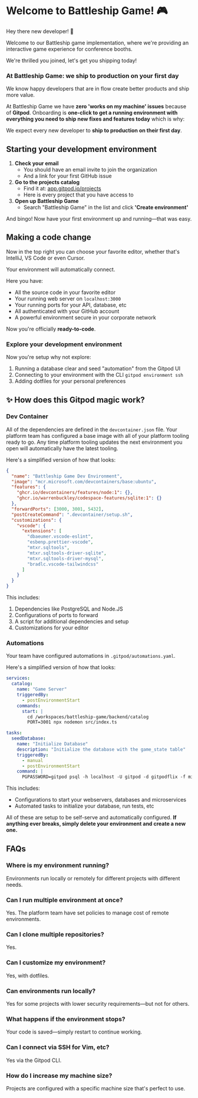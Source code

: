 # Welcome to Battleship Game! 🎮

Hey there new developer! 👋

Welcome to our Battleship game implementation, where we're providing an interactive game experience for conference booths.

We're thrilled you joined, let's get you shipping today!

### At Battleship Game: we ship to production on your first day

We know happy developers that are in flow create better products and ship more value.

At Battleship Game we have **zero 'works on my machine' issues** because of **Gitpod**. Onboarding is **one-click to get a running environment with everything you need to ship new fixes and features today** which is why:

We expect every new developer to **ship to production on their first day**.

## Starting your development environment

1. **Check your email**
   - You should have an email invite to join the organization
   - And a link for your first GitHub issue
2. **Go to the projects catalog**
   - Find it at: [app.gitpod.io/projects](https://app.gitpod.io/projects)
   - Here is every project that you have access to
3. **Open up Battleship Game**
   - Search "Battleship Game" in the list and click **'Create environment'**

And bingo! Now have your first environment up and running—that was easy.

## Making a code change

Now in the top right you can choose your favorite editor, whether that's IntelliJ, VS Code or even Cursor.

Your environment will automatically connect.

Here you have:

- All the source code in your favorite editor
- Your running web server on `localhost:3000`
- Your running ports for your API, database, etc
- All authenticated with your GitHub account
- A powerful environment secure in your corporate network

Now you're officially **ready-to-code**.

### Explore your development environment

Now you're setup why not explore:

1. Running a database clear and seed "automation" from the Gitpod UI
2. Connecting to your environment with the CLI `gitpod environment ssh`
3. Adding dotfiles for your personal preferences

## ✨ How does this Gitpod magic work?

### Dev Container

All of the dependencies are defined in the `devcontainer.json` file. Your platform team has configured a base image with all of your platform tooling ready to go. Any time platform tooling updates the next environment you open will automatically have the latest tooling.

Here's a simplified version of how that looks:

```json
{
  "name": "Battleship Game Dev Environment",
  "image": "mcr.microsoft.com/devcontainers/base:ubuntu",
  "features": {
    "ghcr.io/devcontainers/features/node:1": {},
    "ghcr.io/warrenbuckley/codespace-features/sqlite:1": {}
  },
  "forwardPorts": [3000, 3001, 5432],
  "postCreateCommand": ".devcontainer/setup.sh",
  "customizations": {
    "vscode": {
      "extensions": [
        "dbaeumer.vscode-eslint",
        "esbenp.prettier-vscode",
        "mtxr.sqltools",
        "mtxr.sqltools-driver-sqlite",
        "mtxr.sqltools-driver-mysql",
        "bradlc.vscode-tailwindcss"
      ]
    }
  }
}
```

This includes:

1. Dependencies like PostgreSQL and Node.JS
2. Configurations of ports to forward
3. A script for additional dependencies and setup
4. Customizations for your editor

### Automations

Your team have configured automations in `.gitpod/automations.yaml`.

Here's a simplified version of how that looks:

```yaml
services:
  catalog:
    name: "Game Server"
    triggeredBy:
      - postEnvironmentStart
    commands:
      start: |
        cd /workspaces/battleship-game/backend/catalog
        PORT=3001 npx nodemon src/index.ts

tasks:
  seedDatabase:
    name: "Initialize Database"
    description: "Initialize the database with the game_state table"
    triggeredBy:
      - manual
      - postEnvironmentStart
    command: |
      PGPASSWORD=gitpod psql -h localhost -U gitpod -d gitpodflix -f migrations/02_create_game_state.sql
```

This includes:

- Configurations to start your webservers, databases and microservices
- Automated tasks to initialize your database, run tests, etc

All of these are setup to be self-serve and automatically configured. **If anything ever breaks, simply delete your environment and create a new one.**

## FAQs

### Where is my environment running?

Environments run locally or remotely for different projects with different needs.

### Can I run multiple environment at once?

Yes. The platform team have set policies to manage cost of remote environments.

### Can I clone multiple repositories?

Yes.

### Can I customize my environment?

Yes, with dotfiles.

### Can environments run locally?

Yes for some projects with lower security requirements—but not for others.

### What happens if the environment stops?

Your code is saved—simply restart to continue working.

### Can I connect via SSH for Vim, etc?

Yes via the Gitpod CLI.

### How do I increase my machine size?

Projects are configured with a specific machine size that's perfect to use.
